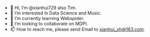 - 👋 Hi, I’m @xianhui729 also Tim.
- 👀 I’m interested in Data Science and Music.
- 🌱 I’m currently learning Webspider.
- 💞️ I’m looking to collaborate on MDPI.
- 📫 How to reach me, please send Email to xianhui_xh@163.com.

<!---
xianhui729/xianhui729 is a ✨ special ✨ repository because its `README.md` (this file) appears on your GitHub profile.
You can click the Preview link to take a look at your changes.
--->
